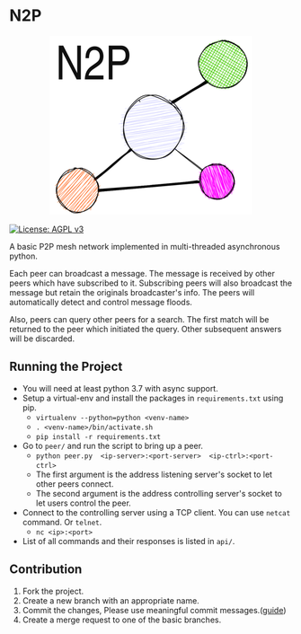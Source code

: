 # N2P


<p align="center"> 
  <img src="logo.png" alt="logo">
</p>


[![License: AGPL v3](https://img.shields.io/badge/License-AGPL%20v3-blue.svg)](https://www.gnu.org/licenses/agpl-3.0)


A basic P2P mesh network implemented in multi-threaded asynchronous python.

Each peer can broadcast a message. The message is received by other peers which have subscribed to it. Subscribing peers will also broadcast the message but retain the originals broadcaster's info. The peers will automatically detect and control message floods.

Also, peers can query other peers for a search. The first match will be returned to the peer which initiated the query. Other subsequent answers will be discarded.

## 	Running the Project

- You will need at least python 3.7 with async support.
- Setup a virtual-env and install the packages in `requirements.txt` using pip.
  - `virtualenv --python=python <venv-name>`
  - `. <venv-name>/bin/activate.sh`
  - `pip install -r requirements.txt`
- Go to `peer/` and run the script to bring up a peer.
  - `python peer.py  <ip-server>:<port-server>  <ip-ctrl>:<port-ctrl>`
  - The first argument is the address listening server's socket to let other peers connect.
  - The second argument is the address controlling server's socket to let users control the peer.
- Connect to the controlling server using a TCP client. You can use `netcat` command. Or `telnet`.
  - `nc <ip>:<port>`
- List of all commands and their responses is listed in `api/`.

## Contribution
1. Fork the project.
2. Create a new branch with an appropriate name.
3. Commit the changes, Please use meaningful commit messages.([guide](https://github.com/RomuloOliveira/commit-messages-guide))
4. Create a merge request to one of the basic branches.
